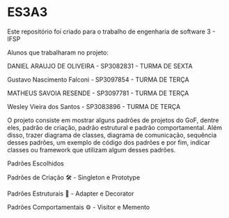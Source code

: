 # ES3A3

Este repositório foi criado para o trabalho de engenharia de software 3 - IFSP

Alunos que trabalharam no projeto:

DANIEL ARAUJO DE OLIVEIRA - SP3082831 - TURMA DE SEXTA

Gustavo Nascimento Falconi - SP3097854 - TURMA DE TERÇA

MATHEUS SAVOIA RESENDE - SP3097781 - TURMA DE TERÇA

Wesley Vieira dos Santos - SP3083896 - TURMA DE TERÇA


O projeto consiste em mostrar alguns padrões de projetos do GoF, dentre eles, padrão de criação, padrão estrutural e padrão comportamental. Além disso, trazer diagrama de classes, diagrama de comunicação, sequência desses padrões, um exemplo de código dos padrões e por fim, indicar classes ou framework que utilizam algum desses padrões.

Padrões Escolhidos

Padrões de Criação 🛠 - Singleton e Prototype

Padrões Estruturais 🧱 - Adapter e Decorator

Padrões Comportamentais ⚙ - Visitor e Memento

